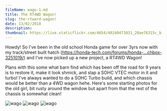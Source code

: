 ```yaml
---
fileName: wago-1.md
title: The RT4WD Wagon!
slug: the-rtward-wagon!
date: 13/02/2018
description: 
thumbnail: https://live.staticflickr.com/4654/40240471031_20ae76315c_b.jpg
---
```


Howdy! So I've been in the old school Honda game for over 3yrs now with my track/street built hatch (https://honda-tech.com/forums/honda-...chbox-3251019/) and I've now picked up a new project, a RT4WD Wagon! 

Plans with this some what barn find which has been off the road for 9 years is to restore it, make it look shmick, and slap a SOHC VTEC motor in it and turbo! I've always wanted to do a SOHC Turbo build, and which chassis would be better than a 4WD wagon hehe. Here's some starting photos for the old girl, bit rusty around the window but apart from that the rest of the chassis is somewhat clean!

![wago](https://live.staticflickr.com/4606/26368034508_9214f816cf_b.jpg)
![wago](https://live.staticflickr.com/4654/40240471031_20ae76315c_b.jpg)
![wago](https://live.staticflickr.com/4755/38429698100_fb5f8329f2_b.jpg)